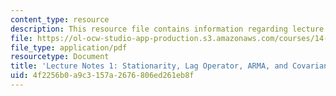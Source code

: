 ```yaml
---
content_type: resource
description: This resource file contains information regarding lecture 1.
file: https://ol-ocw-studio-app-production.s3.amazonaws.com/courses/14-384-time-series-analysis-fall-2013/4f2256b0a9c3157a2676806ed261eb8f_MIT14_384F13_lec1.pdf
file_type: application/pdf
resourcetype: Document
title: 'Lecture Notes 1: Stationarity, Lag Operator, ARMA, and Covariance Structure'
uid: 4f2256b0-a9c3-157a-2676-806ed261eb8f
---
```

